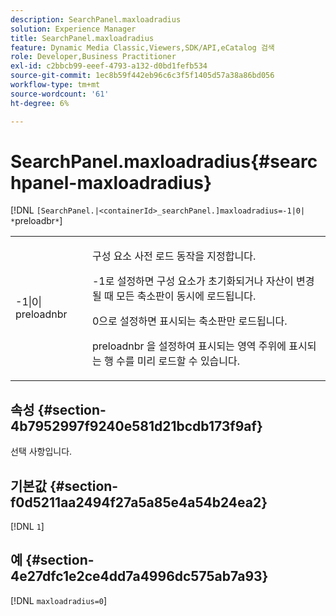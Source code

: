 ```yaml
---
description: SearchPanel.maxloadradius
solution: Experience Manager
title: SearchPanel.maxloadradius
feature: Dynamic Media Classic,Viewers,SDK/API,eCatalog 검색
role: Developer,Business Practitioner
exl-id: c2bbcb99-eeef-4793-a132-d0bd1fefb534
source-git-commit: 1ec8b59f442eb96c6c3f5f1405d57a38a86bd056
workflow-type: tm+mt
source-wordcount: '61'
ht-degree: 6%

---
```


# SearchPanel.maxloadradius{#searchpanel-maxloadradius}

[!DNL `[SearchPanel.|<containerId>_searchPanel.]maxloadradius=-1|0| *`preloadbr`*`]

<table id="table_985ADD6C9BD04C629A84C9C625CCCFEB"> 
 <tbody> 
  <tr> 
   <td colname="col1"> <p><span class="codeph">-1|0|<span class="varname"> preloadnbr</span></span> </p> </td> 
   <td colname="col2"> <p>구성 요소 사전 로드 동작을 지정합니다. </p> <p><span class="codeph"> -1</span>로 설정하면 구성 요소가 초기화되거나 자산이 변경될 때 모든 축소판이 동시에 로드됩니다. </p> <p> <span class="codeph"> 0</span>으로 설정하면 표시되는 축소판만 로드됩니다. </p> <p><span class="codeph"><span class="varname"> preloadnbr</span></span> 을 설정하여 표시되는 영역 주위에 표시되는 행 수를 미리 로드할 수 있습니다. </p> </td> 
  </tr> 
 </tbody> 
</table>

## 속성 {#section-4b7952997f9240e581d21bcdb173f9af}

선택 사항입니다.

## 기본값 {#section-f0d5211aa2494f27a5a85e4a54b24ea2}

[!DNL `1`]

## 예 {#section-4e27dfc1e2ce4dd7a4996dc575ab7a93}

[!DNL `maxloadradius=0`]
